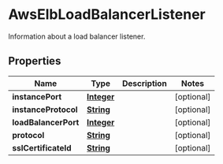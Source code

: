 

# AwsElbLoadBalancerListener

Information about a load balancer listener.

## Properties

| Name | Type | Description | Notes |
|------------ | ------------- | ------------- | -------------|
|**instancePort** | [**Integer**](Integer.md) |  |  [optional] |
|**instanceProtocol** | [**String**](String.md) |  |  [optional] |
|**loadBalancerPort** | [**Integer**](Integer.md) |  |  [optional] |
|**protocol** | [**String**](String.md) |  |  [optional] |
|**sslCertificateId** | [**String**](String.md) |  |  [optional] |




